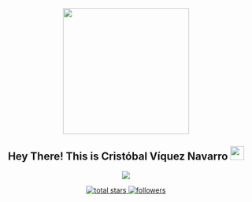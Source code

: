 <h2 align="center"> <img align="center" height="256px" src="https://user-images.githubusercontent.com/51513908/150689872-eaa21d9a-7c65-4662-938c-26091c09cd70.svg"> <br> <br> Hey There! This is Cristóbal Víquez Navarro <img src="https://media.giphy.com/media/hvRJCLFzcasrR4ia7z/giphy.gif" width="28"> </h2>

<p align="center"> <img src="https://readme-typing-svg.herokuapp.com?color=%2336BCF7&size=48&center=true&width=500&height=100&lines=Android+Developer;Game+Developer;Graphic+Designer;VFX+Artist;C%2B%2B+Lover"> </p>

<p align="center"> <a href="https://github.com/DenverCoder1?tab=repositories&sort=stargazers"> <img alt="total stars" title="Total stars on GitHub" src="https://custom-icon-badges.herokuapp.com/badge/dynamic/json?logo=star&color=55960c&labelColor=488207&label=Stars&style=for-the-badge&query=%24.stars&url=https://api.github-star-counter.workers.dev/user/CristobalViquezNavarro"/> </a> <a href="https://github.com/DenverCoder1?tab=followers"> <img alt="followers" title="Follow me on Github" src="https://custom-icon-badges.herokuapp.com/github/followers/CristobalViquezNavarro?color=236ad3&labelColor=1155ba&style=for-the-badge&logo=person-add&label=Follow&logoColor=white"/> </a> </p>
